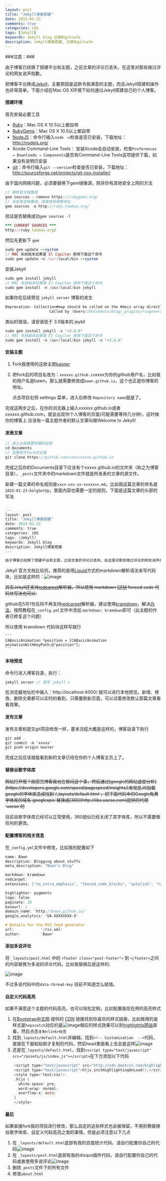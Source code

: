 ```yaml
---
layout: post
title: "Jekyll博客搭建"
date: 2015-01-23
comments: true
categories: iOS
tags: [Jekyll]
keywords: Jekyll blog 迁移到gitcafe
description: Jekyll博客搭建, 迁移到gitcafe
---
```


###注意：###


由于博客已经换了搭建平台和主题，之前文章的评论已丢失，在这里对那些做过评论的网友说声抱歉。

把博客平台换成[Jekyll](http://jekyllcn.com/)，主要原因是这款令我满意的主题，而且Jekyll搭建和操作也非常简单。下面介绍在Mac OS X环境下如何通过Jekyll搭建自己的个人博客。

#### 搭建环境

首先安装必要工具

* [Ruby](https://www.ruby-lang.org/en/downloads/)：Mac OS X 10.5以上都自带
* [RubyGems](https://rubygems.org/pages/download)：Mac OS X 10.5以上都自带
* [NodeJS](http://nodejs.org/)：命令行输入`node -v`检查是否已安装，下载地址：http://nodejs.org/
* Xcode Command-Line Tools： 安装Xcode会自动安装，检查`Preferences → Downloads → Components`是否有Command-Line Tools这项提供下载，如果没有说明已安装
* [git](http://sourceforge.net/projects/git-osx-installer/)：命令行输入`git --version`检查是否已安装，下载地址：http://sourceforge.net/projects/git-osx-installer/

由于国内网络问题，必须要替换下gem镜像源，除非你有其他安全上网的方法

``` objectivec
// 移除官方镜像源
gem sources --remove https://rubygems.org/
// 添加淘宝镜像源，或者其他镜像地址
gem sources -a http://ruby.taobao.org/

```

验证是否替换成功`gem sources -l`

``` ruby
*** CURRENT SOURCES ***
http://ruby.taobao.org/
```

然后先更新下 `gem`

``` ruby
sudo gem update --system
// MAC 系统版本如果是 El Capitan 使用下面这个命令
sudo gem update -n /usr/local/bin --system
```

安装Jekyll

``` objectivec
sudo gem install jekyll
// MAC 系统版本如果是 El Capitan 使用下面这个命令
sudo gem install -n /usr/local/bin jekyll
```

如果你在后续预览 `jekyll server` 博客的发生

``` objectivec
Deprecation: Collection#map should be called on the #docs array directly.
                    Called by /Users//Documents/blog/_plugins/rssgenerator.rb:46:in `block in generate'.
```

类似的错误，请安装低于 3.0版本的 jeykll

``` objectivec
sudo gem install jekyll -v '<3.0.0'
// MAC 系统版本如果是 El Capitan 使用下面这个命令
sudo gem install -n /usr/local/bin jekyll -v '<3.0.0'
```

#### 安装主题

1. Fork我使用的这款主题[kasper](https://github.com/rosario/kasper)

2. 把fork后的项目名改为：`xxxxxx.github.io`xxxx为你的github用户名，比如我的用户名是bawn，那么就需要修改成`bawn.github.io`，这个也正是你博客的地址。

   点击项目右侧 settings 菜单，进入后修改 `Repository name`就是了。

完成这两步之后，在你的浏览器上输入xxxxxx.github.io或者xxxxxx.github.com，就会出现你个人博客的页面(可能需要等待几分钟)，这时候你的博客上	应该有一篇主题作者的默认文章叫做Welcome to Jekyll!



#### 发表文章

``` objectivec
// 进入主题需要放置的目录
cd Documents
// 克隆刚才fork的主题
git clone https://github.com/xxxx/xxxxx.github.io
```

完成之后你的Documents目录下应该有个xxxxx.github.io的文件夹（称之为博客目录），`_posts`文件夹中的markdown文件就是所发表的文章的源文件。

新建一篇文章的命名规则是`xxxx-xxx-xx-xxxxxxx.md`，比如我这篇文章的命名是`2015-01-23-bolgSetUp`，里面内容也需要一定的规则，下面是这篇文章的头部的写法

``` objectivec

---
layout: post
title: "Jekyll博客搭建"
date: 2015-01-23
comments: true
categories: iOS
tags: [Jekyll]
keywords: Jekyll blog
description: Jekyll博客搭建
---

由于博客已经换了搭建平台和主题，之前文章的评论已丢失，在这里对那些做过评论的网友说声抱歉。
```

Jekyll 官方文档比较坑，推荐的是用[Liquid](http://liquidmarkup.org/)方式的markdown解析语法来写代码块，比如是这样的：![image](/images/Jekyll/code.png)

<s>其实Jekyll还支持[redcarpet]( https://github.com/vmg/redcarpet)解析器，所以使用 markdown [GFM](https://help.github.com/articles/github-flavored-markdown/) fenced code 代码块写法也可以:</s>

github在5月1号后将不再支持[redcarpet]( https://github.com/vmg/redcarpet)解析器，建议使用[kramdown](http://kramdown.gettalong.org/quickref.html)，解决[办法](https://help.github.com/articles/updating-your-markdown-processor-to-kramdown)，按照教程在`_config.yml`文件中添加 `markdown: kramdown`即可（此主题的作者已修复这个问题）

所以使用 kramdown 代码块这样写就行

```
​```
CABasicAnimation *position = [CABasicAnimation animationWithKeyPath:@"position"];
​```
```



#### 本地预览

命令行进入博客目录，执行：

``` objectivec
jekyll server // 简写 jekyll s
```

在浏览器地址栏中输入：http://localhost:4000/ 就可以进行本地预览。新增、修改、删除文章都可以实时的看到，只需要刷新页面，可以试着修改默认那篇文章看看效果。

#### 发布文章

发布文章和提交git项目修改一样，基本流程大概是这样的，博客目录下执行

``` objectivec
git add .
git commit -m 'xxxxx'
git push origin master
```

完成之后应该就能看到新的文章已经在你的个人博客主页上了。



#### 替换谷歌字体库

<s>
网站打开慢？刚搭完博客我也在郁闷这个事，然后通过[google的网站速度分析](https://developers.google.com/speed/pagespeed/insights/)发现是JS加载google的字体库造成找到`/_layouts/default.html`，把下面代码中的Google免费字体库的域名`googleapis`替换成[360](http://libs.useso.com)提供的代理`useso`的
</s>

目前谷歌字体库已经可以正常使用，360貌似已经关闭了其字体库，所以不需要做任何的更改。

#### 配置博客的相关信息



在`_config.yml`文件中修改，比如我的配置如下

``` objectivec
name: Bawn
description: Blogging about stuffs
meta_description: "Bawn's Blog"

markdown: kramdown
redcarpet:
extensions: ["no_intra_emphasis", "fenced_code_blocks", "autolink", "tables", "with_toc_data"]

highlighter: pygments
logo: false
paginate: 20
baseurl: /
domain_name: 'http://bawn.github.io/'
google_analytics: 'UA-XXXXXXXX-X'

# Details for the RSS feed generator
url:            '/rss.xml'
author:         'Bawn'
```

#### 添加多说评论

将 `_layouts/post.html` 中的 `<footer class="post-footer">` 到 `</footer>`之间的内容替换为多说的评论代码，比如我替换后是这样的:

![image](/images/Jekyll/duoshuo.png)

不过多说代码中的`data-thread-key` 目前不知道怎么赋值。



#### 自定义代码高亮

如果不满意这个主题的代码高亮，也可以轻松定制，比如配置我现在用的高亮样式

1. 在[Bootstrap中文网](http://www.bootcss.com/) 提供的 [CDN](http://www.bootcdn.cn/highlight.js/) 链接找到你喜欢的样式链接，比如我用的是样式是`hopscotch`对应的是![image](/images/Jekyll/js.png)相应的样式效果可以到[highlightjs网站](https://highlightjs.org/static/demo/)查看，然后点击`复制<link>标签`
2. 找到`_layouts/default.html`并编辑，找到`<!-- Customisation  -->`代码，直接在下面粘贴刚才复制的代码，然后head里面看上去会是这样![image](/images/Jekyll/demo1.jpg)
3. 还是在`_layouts/default.html`，找到`<script type="text/javascript" src="/assets/js/index.js"></script>`在下方添加以下代码

``` objectivec
	<script type="text/javascript" src="http://cdn.bootcss.com/highlight.js/9.2.0/highlight.min.js"></script>
    <script type="text/javascript">hljs.initHighlightingOnLoad();</script>
    <style type='text/css'>
    .hljs {
      white-space: pre;
      word-wrap: normal;
      overflow-x: auto;
    }
    </style>
```



#### 最后

如果直接fork我的项目进行修改，那么自定的这些样式也会被保留，不用折腾替换谷歌字体库、自定义代码高亮之类的事情，但是必须注意以下几点

1. 在 `_layouts/default.html`底部有我的百度统计代码，请自行配置你自己的代码![image](/images/Jekyll/baidu.png)
2. 在 `_layouts/post.html`底部有我的disqus插件代码，请自行配置你自己的代码或者使用多说评论![image](/images/Jekyll/disqus.jpg)
3. 删除`_posts`文件下的所有文件
4. 修改`about.html`
